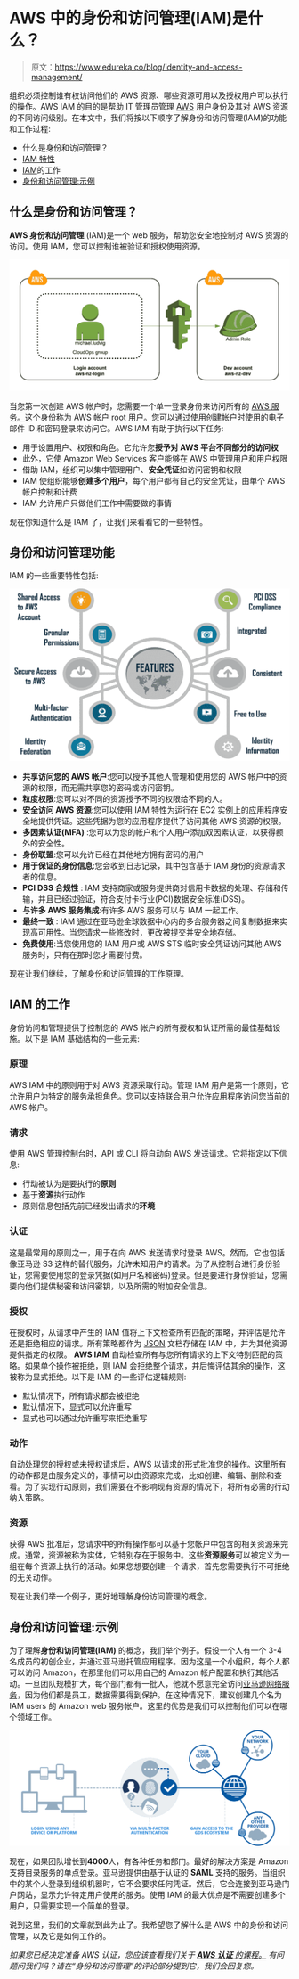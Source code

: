 # AWS 中的身份和访问管理(IAM)是什么？

> 原文：<https://www.edureka.co/blog/identity-and-access-management/>

组织必须控制谁有权访问他们的 AWS 资源、哪些资源可用以及授权用户可以执行的操作。AWS IAM 的目的是帮助 IT 管理员管理 [AWS](https://www.edureka.co/aws-certification-training) 用户身份及其对 AWS 资源的不同访问级别。在本文中，我们将按以下顺序了解身份和访问管理(IAM)的功能和工作过程:

*   什么是身份和访问管理？
*   [IAM 特性](#features)
*   [IAM](#working)的工作
*   [身份和访问管理:示例](#example)

## 什么是身份和访问管理？

**AWS 身份和访问管理** (IAM)是一个 web 服务，帮助您安全地控制对 AWS 资源的访问。使用 IAM，您可以控制谁被验证和授权使用资源。

![AWS IAM - identity and Access management - edureka](img/1a90cbf18807a0123d7bcdd1f0b31506.png)

当您第一次创建 AWS 帐户时，您需要一个单一登录身份来访问所有的 [AWS 服务。](https://www.edureka.co/blog/videos/aws-tutorial/)这个身份称为 AWS 帐户 root 用户。您可以通过使用创建帐户时使用的电子邮件 ID 和密码登录来访问它。AWS IAM 有助于执行以下任务:

*   用于设置用户、权限和角色。它允许您**授予对 AWS 平台不同部分的访问权**
*   此外，它使 Amazon Web Services 客户能够在 AWS 中管理用户和用户权限
*   借助 IAM，组织可以集中管理用户、**安全凭证**如访问密钥和权限
*   IAM 使组织能够**创建多个用户**，每个用户都有自己的安全凭证，由单个 AWS 帐户控制和计费
*   IAM 允许用户只做他们工作中需要做的事情

现在你知道什么是 IAM 了，让我们来看看它的一些特性。

## **身份和访问管理功能**

IAM 的一些重要特性包括:

![](img/db9b394de057891d4b2bdfc36da26a56.png)

*   **共享访问您的 AWS 帐户**:您可以授予其他人管理和使用您的 AWS 帐户中的资源的权限，而无需共享您的密码或访问密钥。
*   **粒度权限**:您可以对不同的资源授予不同的权限给不同的人。
*   **安全访问 AWS 资源**:您可以使用 IAM 特性为运行在 EC2 实例上的应用程序安全地提供凭证。这些凭据为您的应用程序提供了访问其他 AWS 资源的权限。
*   **多因素认证(MFA)** :您可以为您的帐户和个人用户添加双因素认证，以获得额外的安全性。
*   **身份联盟**:您可以允许已经在其他地方拥有密码的用户
*   **用于保证的身份信息**:您会收到日志记录，其中包含基于 IAM 身份的资源请求者的信息。
*   **PCI DSS 合规性** : IAM 支持商家或服务提供商对信用卡数据的处理、存储和传输，并且已经过验证，符合支付卡行业(PCI)数据安全标准(DSS)。
*   **与许多 AWS 服务集成**:有许多 AWS 服务可以与 IAM 一起工作。
*   **最终一致** : IAM 通过在亚马逊全球数据中心内的多台服务器之间复制数据来实现高可用性。当您请求一些修改时，更改被提交并安全地存储。
*   **免费使用**:当您使用您的 IAM 用户或 AWS STS 临时安全凭证访问其他 AWS 服务时，只有在那时您才需要付费。

现在让我们继续，了解身份和访问管理的工作原理。

## **IAM 的工作**

身份访问和管理提供了控制您的 AWS 帐户的所有授权和认证所需的最佳基础设施。以下是 IAM 基础结构的一些元素:

### **原理**

AWS IAM 中的原则用于对 AWS 资源采取行动。管理 IAM 用户是第一个原则，它允许用户为特定的服务承担角色。您可以支持联合用户允许应用程序访问您当前的 AWS 帐户。

### **请求**

使用 AWS 管理控制台时，API 或 CLI 将自动向 AWS 发送请求。它将指定以下信息:

*   行动被认为是要执行的**原则**
*   基于**资源**执行动作
*   原则信息包括先前已经发出请求的**环境**

### **认证**

这是最常用的原则之一，用于在向 AWS 发送请求时登录 AWS。然而，它也包括像亚马逊 S3 这样的替代服务，允许未知用户的请求。为了从控制台进行身份验证，您需要使用您的登录凭据(如用户名和密码)登录。但是要进行身份验证，您需要向他们提供秘密和访问密钥，以及所需的附加安全信息。

### **授权**

在授权时，从请求中产生的 IAM 值将上下文检查所有匹配的策略，并评估是允许还是拒绝相应的请求。所有策略都作为 [JSON](https://www.edureka.co/blog/what-is-json) 文档存储在 IAM 中，并为其他资源提供指定的权限。 **AWS IAM** 自动检查所有与您所有请求的上下文特别匹配的策略。如果单个操作被拒绝，则 IAM 会拒绝整个请求，并后悔评估其余的操作，这被称为显式拒绝。以下是 IAM 的一些评估逻辑规则:

*   默认情况下，所有请求都会被拒绝
*   默认情况下，显式可以允许重写
*   显式也可以通过允许重写来拒绝重写

### **动作**

自动处理您的授权或未授权请求后，AWS 以请求的形式批准您的操作。这里所有的动作都是由服务定义的，事情可以由资源来完成，比如创建、编辑、删除和查看。为了实现行动原则，我们需要在不影响现有资源的情况下，将所有必需的行动纳入策略。

### **资源**

获得 AWS 批准后，您请求中的所有操作都可以基于您帐户中包含的相关资源来完成。通常，资源被称为实体，它特别存在于服务中。这些**资源服务**可以被定义为一组在每个资源上执行的活动。如果您想要创建一个请求，首先您需要执行不可拒绝的无关动作。

现在让我们举一个例子，更好地理解身份访问管理的概念。

## **身份和访问管理:示例**

为了理解**身份和访问管理(IAM)** 的概念，我们举个例子。假设一个人有一个 3-4 名成员的初创企业，并通过亚马逊托管应用程序。因为这是一个小组织，每个人都可以访问 Amazon，在那里他们可以用自己的 Amazon 帐户配置和执行其他活动。一旦团队规模扩大，每个部门都有一批人，他就不愿意完全访问[亚马逊网络服务](https://www.edureka.co/blog/videos/aws-tutorial/)，因为他们都是员工，数据需要得到保护。在这种情况下，建议创建几个名为 IAM users 的 Amazon web 服务帐户。这里的优势是我们可以控制他们可以在哪个领域工作。

![AWS IAM Example - identity and access management - edureka](img/c5482768045bd437b8957b70f2c73de7.png)

现在，如果团队增长到**4000**人，有各种任务和部门。最好的解决方案是 Amazon 支持目录服务的单点登录。亚马逊提供由基于认证的 **SAML** 支持的服务。当组织中的某个人登录到组织机器时，它不会要求任何凭证。然后，它会连接到亚马逊门户网站，显示允许特定用户使用的服务。使用 IAM 的最大优点是不需要创建多个用户，只需要实现一个简单的登录。

说到这里，我们的文章就到此为止了。我希望您了解什么是 AWS 中的身份和访问管理，以及它是如何工作的。

*如果您已经决定准备 AWS 认证，您应该查看我们关于  [**AWS 认证** 的课程。](https://www.edureka.co/aws-certification-training) 有问题问我们吗？请在“身份和访问管理”的评论部分提到它，我们会回复您。*